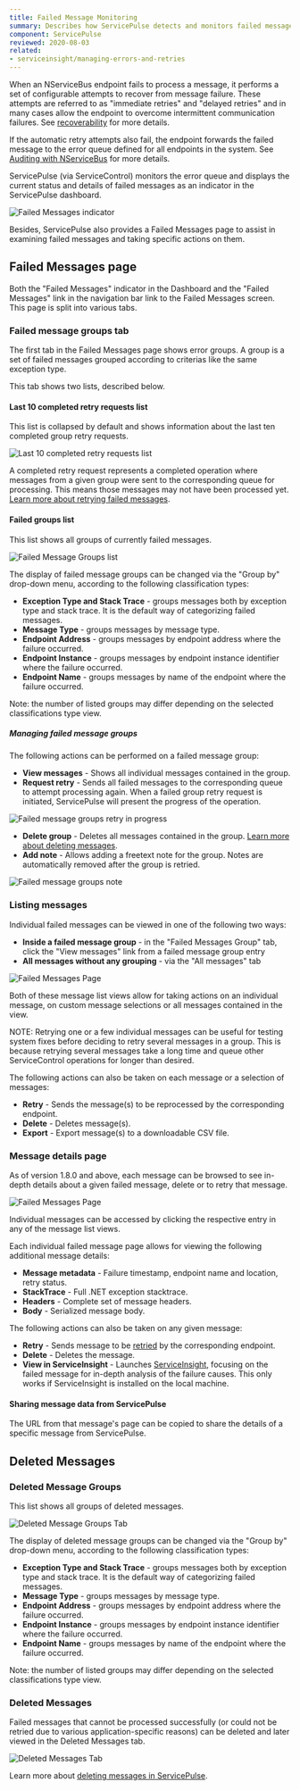 ```yaml
---
title: Failed Message Monitoring
summary: Describes how ServicePulse detects and monitors failed messages, and allows retrying, or deleting of failed messages
component: ServicePulse
reviewed: 2020-08-03
related:
- serviceinsight/managing-errors-and-retries
---
```


When an NServiceBus endpoint fails to process a message, it performs a set of configurable attempts to recover from message failure. These attempts are referred to as "immediate retries" and "delayed retries" and in many cases allow the endpoint to overcome intermittent communication failures. See [recoverability](/nservicebus/recoverability/) for more details.

If the automatic retry attempts also fail, the endpoint forwards the failed message to the error queue defined for all endpoints in the system. See [Auditing with NServiceBus](/nservicebus/operations/auditing.md) for more details.

ServicePulse (via ServiceControl) monitors the error queue and displays the current status and details of failed messages as an indicator in the ServicePulse dashboard.

![Failed Messages indicator](images/indicators-failed-message.png 'width=500')

Besides, ServicePulse also provides a Failed Messages page to assist in examining failed messages and taking specific actions on them.

## Failed Messages page

Both the "Failed Messages" indicator in the Dashboard and the "Failed Messages" link in the navigation bar link to the Failed Messages screen. This page is split into various tabs.

### Failed message groups tab

The first tab in the Failed Messages page shows error groups. A group is a set of failed messages grouped according to criterias like the same exception type.

This tab shows two lists, described below.

#### Last 10 completed retry requests list

This list is collapsed by default and shows information about the last ten completed group retry requests.

![Last 10 completed retry requests list](images/last-completed-group-retries.png 'width=500')

A completed retry request represents a completed operation where messages from a given group were sent to the corresponding queue for processing. This means those messages may not have been processed yet. [Learn more about retrying failed messages](/servicepulse/intro-failed-message-retries.md).


#### Failed groups list

This list shows all groups of currently failed messages.

![Failed Message Groups list](images/failed-message-groups.png 'width=500')

The display of failed message groups can be changed via the "Group by" drop-down menu, according to the following classification types:

 * **Exception Type and Stack Trace** - groups messages both by exception type and stack trace. It is the default way of categorizing failed messages.
 * **Message Type** - groups messages by message type.
 * **Endpoint Address** - groups messages by endpoint address where the failure occurred.
 * **Endpoint Instance** - groups messages by endpoint instance identifier where the failure occurred.
 * **Endpoint Name** - groups messages by name of the endpoint where the failure occurred.

Note: the number of listed groups may differ depending on the selected classifications type view.

##### Managing failed message groups

The following actions can be performed on a failed message group:

 * **View messages** - Shows all individual messages contained in the group.
 * **Request retry** - Sends all failed messages to the corresponding queue to attempt processing again. When a failed group retry request is initiated, ServicePulse will present the progress of the operation.

![Failed message groups retry in progress](images/failed-group-retry-in-progress.png 'width=500')

 * **Delete group** - Deletes all messages contained in the group. [Learn more about deleting messages](/servicepulse/intro-archived-messages.md).
 * **Add note** - Allows adding a freetext note for the group. Notes are automatically removed after the group is retried.

 ![Failed message groups note](images/notes.png 'width=500')

### Listing messages

Individual failed messages can be viewed in one of the following two ways:

- **Inside a failed message group** - in the "Failed Messages Group" tab, click the "View messages" link from a failed message group entry
- **All messages without any grouping** - via the "All messages" tab

![Failed Messages Page](images/intro-failed-messages-failed-messages-page.png 'width=500')

Both of these message list views allow for taking actions on an individual message, on custom message selections or all messages contained in the view.

NOTE: Retrying one or a few individual messages can be useful for testing system fixes before deciding to retry several messages in a group. This is because retrying several messages take a long time and queue other ServiceControl operations for longer than desired.

The following actions can also be taken on each message or a selection of messages:

* **Retry** - Sends the message(s) to be reprocessed by the corresponding endpoint.
* **Delete** - Deletes message(s).
* **Export** - Export message(s) to a downloadable CSV file.

### Message details page

As of version 1.8.0 and above, each message can be browsed to see in-depth details about a given failed message, delete or to retry that message.

![Failed Messages Page](images/failed-message-page.png 'width=500')

Individual messages can be accessed by clicking the respective entry in any of the message list views.

Each individual failed message page allows for viewing the following additional message details:

* **Message metadata** - Failure timestamp, endpoint name and location, retry status.
* **StackTrace** - Full .NET exception stacktrace.
* **Headers** - Complete set of message headers.
* **Body** - Serialized message body.

The following actions can also be taken on any given message:

* **Retry** - Sends message to be [retried](/servicepulse/intro-failed-message-retries.md) by the corresponding endpoint.
* **Delete** - Deletes the message.
* **View in ServiceInsight** - Launches [ServiceInsight](/serviceinsight/), focusing on the failed message for in-depth analysis of the failure causes. This only works if ServiceInsight is installed on the local machine.

#### Sharing message data from ServicePulse

The URL from that message's page can be copied to share the details of a specific message from ServicePulse.

## Deleted Messages

### Deleted Message Groups

This list shows all groups of deleted messages.

![Deleted Message Groups Tab](images/archivegroups.png 'width=500')

The display of deleted message groups can be changed via the "Group by" drop-down menu, according to the following classification types:

 * **Exception Type and Stack Trace** - groups messages both by exception type and stack trace. It is the default way of categorizing failed messages.
 * **Message Type** - groups messages by message type.
 * **Endpoint Address** - groups messages by endpoint address where the failure occurred.
 * **Endpoint Instance** - groups messages by endpoint instance identifier where the failure occurred.
 * **Endpoint Name** - groups messages by name of the endpoint where the failure occurred.

Note: the number of listed groups may differ depending on the selected classifications type view.

### Deleted Messages

Failed messages that cannot be processed successfully (or could not be retried due to various application-specific reasons) can be deleted and later viewed in the Deleted Messages tab.

![Deleted Messages Tab](images/archive.png 'width=500')

Learn more about [deleting messages in ServicePulse](/servicepulse/intro-archived-messages.md).